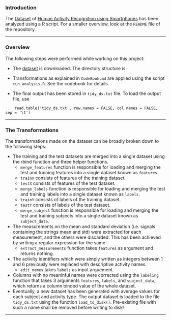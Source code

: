 
### Introduction

The [Dataset](https://d396qusza40orc.cloudfront.net/getdata%2Fprojectfiles%2FUCI%20HAR%20Dataset.zip) of [Human Activity Recognition using Smartphones](http://archive.ics.uci.edu/ml/datasets/Human+Activity+Recognition+Using+Smartphones) has been analyzed using a R script. For a smaller overview, look at the `README` file of the repository.

-------------------

### Overview

The following steps were performed while working on this project:

 - The [dataset](https://d396qusza40orc.cloudfront.net/getdata%2Fprojectfiles%2FUCI%20HAR%20Dataset.zip) is downloaded. The directory structure is

 - Transformations as explained in `CodeBook.md` are applied using the script `run_analysis.R`. See the codebook for details.
 
 - The final output has been stored in `tidy_ds.txt` file. To load the output file, use 
 ```
     read.table('tidy_ds.txt', row.names = FALSE, col.names = FALSE, sep = '\t')
 ```
 
 
----------------

### The Transformations
 
 The transformations made on the dataset can be broadly broken down to the following  steps:
 
  - The training and the test datasets are merged into a single dataset using the rbind function and three helper functions.
    - `merge_features` function is responsible for loading and merging the test and training features into a single dataset known as `features`.
    - `trainX` consists of features of the training dataset.
    - `testX` consists of features of the test dataset.
    - `merge_labels` function is responsible for loading and merging the test and training labels into a single dataset known as `labels`.
    - `trainY` consists of labels of the training dataset.
    - `testY` consists of labels of the test dataset.
    - `merge_subject` function is responsible for loading and merging the test and training subjects into a single dataset known as `subject_data`.
  - The measurements on the mean and standard deviation (i.e. signals containing the strings mean and std) were extracted for each measurement, and the others were discarded. This has been achieved by writing a regular expression for the same.
    - `extract_measurements` function takes `features` as argument and returns nothing.
  - The activity identifiers which were simply written as integers between 1 and 6 previously were replaced with descriptive activity names.
    - `edit_names` takes `labels` as input arguement.
  - Columns with no meaninful names were corrected using the `labeling` function that takes 3 arguments `features`, `labels`, and `subject_data`, which returns a column binded value of the whole dataset.
  - Eventually, a new dataset has been generated with average values for each subject and activity type. The output dataset is loaded to the file `tidy_ds.txt` using the function `load_to_disk()`. Pre-existing file with such a name shall be removed before writing to disk!
  
  
--------------------